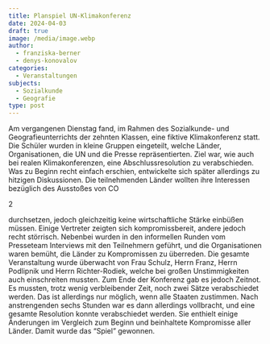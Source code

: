```yaml
---
title: Planspiel UN-Klimakonferenz
date: 2024-04-03
draft: true
image: /media/image.webp
author:
  - franziska-berner
  - denys-konovalov
categories:
  - Veranstaltungen
subjects:
  - Sozialkunde
  - Geografie
type: post
---
```

Am vergangenen Dienstag fand, im Rahmen des Sozialkunde- und Geografieunterrichts der zehnten Klassen, eine fiktive Klimakonferenz statt. Die Schüler wurden in kleine Gruppen eingeteilt, welche Länder, Organisationen, die UN und die Presse repräsentierten. Ziel war, wie auch bei realen Klimakonferenzen, eine Abschlussresolution zu verabschieden. Was zu Beginn recht einfach erschien, entwickelte sich später allerdings zu hitzigen Diskussionen. Die teilnehmenden Länder wollten ihre Interessen bezüglich des Ausstoßes von CO

2

durchsetzen, jedoch gleichzeitig keine wirtschaftliche Stärke einbüßen müssen. Einige Vertreter zeigten sich kompromissbereit, andere jedoch recht störrisch. Nebenbei wurden in den informellen Runden vom Presseteam Interviews mit den Teilnehmern geführt, und die Organisationen waren bemüht, die Länder zu Kompromissen zu überreden. Die gesamte Veranstaltung wurde überwacht von Frau Schulz, Herrn Franz, Herrn Podlipnik und Herrn Richter-Rodiek, welche bei großen Unstimmigkeiten auch einschreiten mussten. Zum Ende der Konferenz gab es jedoch Zeitnot. Es mussten, trotz wenig verbleibender Zeit, noch zwei Sätze verabschiedet werden. Das ist allerdings nur möglich, wenn alle Staaten zustimmen. Nach anstrengenden sechs Stunden war es dann allerdings vollbracht, und eine gesamte Resolution konnte verabschiedet werden. Sie enthielt einige Änderungen im Vergleich zum Beginn und beinhaltete Kompromisse aller Länder. Damit wurde das “Spiel” gewonnen. 
